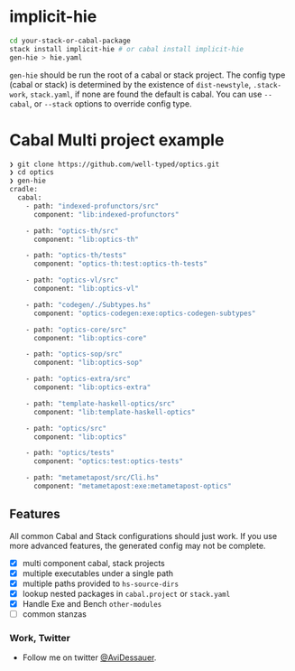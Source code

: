 # implicit-hie
```bash
cd your-stack-or-cabal-package
stack install implicit-hie # or cabal install implicit-hie
gen-hie > hie.yaml
```
`gen-hie` should be run the root of a cabal or stack project.
The config type (cabal or stack) is determined by the existence of
`dist-newstyle`, `.stack-work`, `stack.yaml`, if none are found the default is cabal.
You can use `--cabal`, or `--stack` options to override config type.

# Cabal Multi project example
```bash
❯ git clone https://github.com/well-typed/optics.git
❯ cd optics
❯ gen-hie
cradle:
  cabal:
    - path: "indexed-profunctors/src"
      component: "lib:indexed-profunctors"

    - path: "optics-th/src"
      component: "lib:optics-th"

    - path: "optics-th/tests"
      component: "optics-th:test:optics-th-tests"

    - path: "optics-vl/src"
      component: "lib:optics-vl"

    - path: "codegen/./Subtypes.hs"
      component: "optics-codegen:exe:optics-codegen-subtypes"

    - path: "optics-core/src"
      component: "lib:optics-core"

    - path: "optics-sop/src"
      component: "lib:optics-sop"

    - path: "optics-extra/src"
      component: "lib:optics-extra"

    - path: "template-haskell-optics/src"
      component: "lib:template-haskell-optics"

    - path: "optics/src"
      component: "lib:optics"

    - path: "optics/tests"
      component: "optics:test:optics-tests"

    - path: "metametapost/src/Cli.hs"
      component: "metametapost:exe:metametapost-optics"

```

## Features

All common Cabal and Stack configurations should just work.
If you use more advanced features, the generated config may not be complete.

- [x] multi component cabal, stack projects
- [x] multiple executables under a single path
- [x] multiple paths provided to `hs-source-dirs`
- [x] lookup nested packages in `cabal.project` or `stack.yaml`
- [x] Handle Exe and Bench `other-modules`
- [ ] common stanzas

### Work, Twitter
- Follow me on twitter [@AviDessauer](https://twitter.com/AviDessauer).
